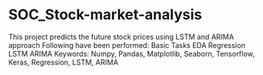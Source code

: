 # SOC_Stock-market-analysis
This project predicts the future stock prices using LSTM and ARIMA approach
Following have been performed:
Basic Tasks
EDA
Regression
LSTM 
ARIMA
Keywords: Numpy, Pandas, Matplotlib, Seaborn, Tensorflow, Keras, Regression, LSTM, ARIMA
